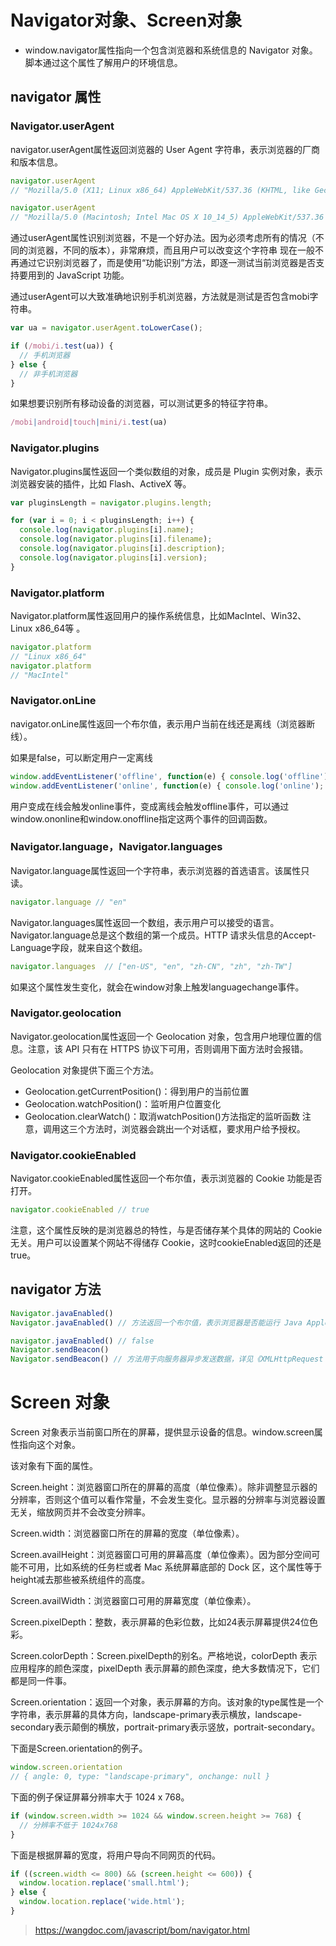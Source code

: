 # Navigator对象、Screen对象
* window.navigator属性指向一个包含浏览器和系统信息的 Navigator 对象。脚本通过这个属性了解用户的环境信息。

## navigator 属性

### Navigator.userAgent
navigator.userAgent属性返回浏览器的 User Agent 字符串，表示浏览器的厂商和版本信息。
```js
navigator.userAgent
// "Mozilla/5.0 (X11; Linux x86_64) AppleWebKit/537.36 (KHTML, like Gecko) Chrome/29.0.1547.57 Safari/537.36"

navigator.userAgent
// "Mozilla/5.0 (Macintosh; Intel Mac OS X 10_14_5) AppleWebKit/537.36 (KHTML, like Gecko) Chrome/76.0.3809.100 Safari/537.36"
```

通过userAgent属性识别浏览器，不是一个好办法。因为必须考虑所有的情况（不同的浏览器，不同的版本），非常麻烦，而且用户可以改变这个字符串
现在一般不再通过它识别浏览器了，而是使用“功能识别”方法，即逐一测试当前浏览器是否支持要用到的 JavaScript 功能。

通过userAgent可以大致准确地识别手机浏览器，方法就是测试是否包含mobi字符串。

```js
var ua = navigator.userAgent.toLowerCase();

if (/mobi/i.test(ua)) {
  // 手机浏览器
} else {
  // 非手机浏览器
}
```
如果想要识别所有移动设备的浏览器，可以测试更多的特征字符串。
```js
/mobi|android|touch|mini/i.test(ua)

```
### Navigator.plugins
Navigator.plugins属性返回一个类似数组的对象，成员是 Plugin 实例对象，表示浏览器安装的插件，比如 Flash、ActiveX 等。

```js
var pluginsLength = navigator.plugins.length;

for (var i = 0; i < pluginsLength; i++) {
  console.log(navigator.plugins[i].name);
  console.log(navigator.plugins[i].filename);
  console.log(navigator.plugins[i].description);
  console.log(navigator.plugins[i].version);
}
```

### Navigator.platform

Navigator.platform属性返回用户的操作系统信息，比如MacIntel、Win32、Linux x86_64等 。
```js
navigator.platform
// "Linux x86_64"
navigator.platform
// "MacIntel"

```

### Navigator.onLine

navigator.onLine属性返回一个布尔值，表示用户当前在线还是离线（浏览器断线）。

如果是false，可以断定用户一定离线

```js
window.addEventListener('offline', function(e) { console.log('offline'); });
window.addEventListener('online', function(e) { console.log('online'); });
```
用户变成在线会触发online事件，变成离线会触发offline事件，可以通过window.ononline和window.onoffline指定这两个事件的回调函数。

### Navigator.language，Navigator.languages

Navigator.language属性返回一个字符串，表示浏览器的首选语言。该属性只读。
```js
navigator.language // "en"

```
Navigator.languages属性返回一个数组，表示用户可以接受的语言。Navigator.language总是这个数组的第一个成员。HTTP 请求头信息的Accept-Language字段，就来自这个数组。
```js
navigator.languages  // ["en-US", "en", "zh-CN", "zh", "zh-TW"]
```
如果这个属性发生变化，就会在window对象上触发languagechange事件。

### Navigator.geolocation
Navigator.geolocation属性返回一个 Geolocation 对象，包含用户地理位置的信息。注意，该 API 只有在 HTTPS 协议下可用，否则调用下面方法时会报错。

Geolocation 对象提供下面三个方法。
* Geolocation.getCurrentPosition()：得到用户的当前位置
* Geolocation.watchPosition()：监听用户位置变化
* Geolocation.clearWatch()：取消watchPosition()方法指定的监听函数
注意，调用这三个方法时，浏览器会跳出一个对话框，要求用户给予授权。

### Navigator.cookieEnabled
Navigator.cookieEnabled属性返回一个布尔值，表示浏览器的 Cookie 功能是否打开。

```js
navigator.cookieEnabled // true

```
注意，这个属性反映的是浏览器总的特性，与是否储存某个具体的网站的 Cookie 无关。用户可以设置某个网站不得储存 Cookie，这时cookieEnabled返回的还是true。


## navigator 方法
```js
Navigator.javaEnabled()
Navigator.javaEnabled() // 方法返回一个布尔值，表示浏览器是否能运行 Java Applet 小程序。

navigator.javaEnabled() // false
Navigator.sendBeacon()
Navigator.sendBeacon() // 方法用于向服务器异步发送数据，详见《XMLHttpRequest 对象》一章。
```


# Screen 对象
Screen 对象表示当前窗口所在的屏幕，提供显示设备的信息。window.screen属性指向这个对象。

该对象有下面的属性。

Screen.height：浏览器窗口所在的屏幕的高度（单位像素）。除非调整显示器的分辨率，否则这个值可以看作常量，不会发生变化。显示器的分辨率与浏览器设置无关，缩放网页并不会改变分辨率。

Screen.width：浏览器窗口所在的屏幕的宽度（单位像素）。

Screen.availHeight：浏览器窗口可用的屏幕高度（单位像素）。因为部分空间可能不可用，比如系统的任务栏或者 Mac 系统屏幕底部的 Dock 区，这个属性等于height减去那些被系统组件的高度。

Screen.availWidth：浏览器窗口可用的屏幕宽度（单位像素）。

Screen.pixelDepth：整数，表示屏幕的色彩位数，比如24表示屏幕提供24位色彩。

Screen.colorDepth：Screen.pixelDepth的别名。严格地说，colorDepth 表示应用程序的颜色深度，pixelDepth 表示屏幕的颜色深度，绝大多数情况下，它们都是同一件事。

Screen.orientation：返回一个对象，表示屏幕的方向。该对象的type属性是一个字符串，表示屏幕的具体方向，landscape-primary表示横放，landscape-secondary表示颠倒的横放，portrait-primary表示竖放，portrait-secondary。

下面是Screen.orientation的例子。
```js
window.screen.orientation
// { angle: 0, type: "landscape-primary", onchange: null }
```

下面的例子保证屏幕分辨率大于 1024 x 768。
```js
if (window.screen.width >= 1024 && window.screen.height >= 768) {
  // 分辨率不低于 1024x768
}
```

下面是根据屏幕的宽度，将用户导向不同网页的代码。
```js
if ((screen.width <= 800) && (screen.height <= 600)) {
  window.location.replace('small.html');
} else {
  window.location.replace('wide.html');
}

```

> https://wangdoc.com/javascript/bom/navigator.html